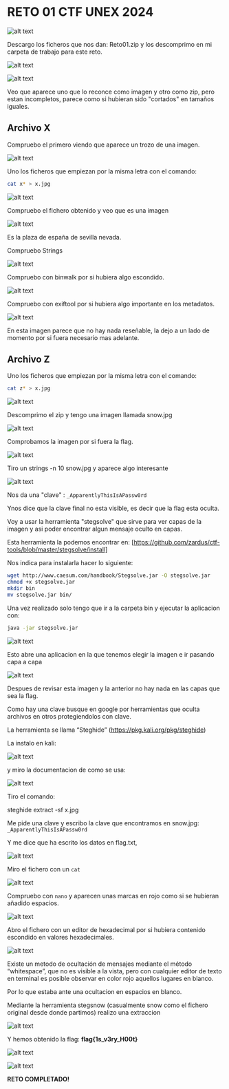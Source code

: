# RETO 01 CTF UNEX 2024

![alt text](image-11.png)

Descargo los ficheros que nos dan: Reto01.zip y los descomprimo en mi carpeta de trabajo para este reto.

![alt text](image-7.png)

![alt text](image-8.png)

Veo que aparece uno que lo reconce como imagen y otro como zip, pero estan incompletos, parece como si hubieran sido "cortados" en tamaños iguales.

## Archivo X

Compruebo el primero viendo que aparece un trozo de una imagen.


![alt text](image-6.png)


Uno los ficheros que empiezan por la misma letra con el comando:

```bash
cat x* > x.jpg
```

![alt text](image-9.png)

Compruebo el fichero obtenido y veo que es una imagen

![alt text](image-12.png)

Es la plaza de españa de sevilla nevada. 

Compruebo Strings

![alt text](image-13.png)

Compruebo con binwalk por si hubiera algo escondido.

![alt text](image-14.png)

Compruebo con exiftool por si hubiera algo importante en los metadatos.

![alt text](image-15.png)

En esta imagen parece que no hay nada reseñable, la dejo a un lado de momento por si fuera necesario mas adelante.

## Archivo Z


Uno los ficheros que empiezan por la misma letra con el comando:

```bash
cat z* > x.jpg
```

![alt text](image-10.png)

Descomprimo el zip y tengo una imagen llamada snow.jpg

![alt text](image-16.png)

Comprobamos la imagen por si fuera la flag.

![alt text](image-17.png)

Tiro un strings -n 10 snow.jpg y aparece algo interesante

![alt text](image-5.png)

Nos da una "clave" : `_ApparentlyThisIsAPassw0rd`

Ynos dice que la clave final no esta visible, es decir que la flag esta oculta.

Voy a usar la herramienta "stegsolve" que sirve para ver capas de la imagen y asi poder encontrar algun mensaje oculto en capas.

Esta herramienta la podemos encontrar en: 
 [https://github.com/zardus/ctf-tools/blob/master/stegsolve/install]

Nos indica para instalarla hacer lo siguiente:

```bash
wget http://www.caesum.com/handbook/Stegsolve.jar -O stegsolve.jar
chmod +x stegsolve.jar
mkdir bin
mv stegsolve.jar bin/
```

Una vez realizado solo tengo que ir a la carpeta bin y ejecutar la aplicacion con:

```bash
java -jar stegsolve.jar
```

![alt text](image-18.png)

Esto abre una aplicacion en la que tenemos elegir la imagen e ir pasando capa a capa

![alt text](image-19.png)

Despues de revisar esta imagen y la anterior no hay nada en las capas que sea la flag.

Como hay una clave busque en google por herramientas que oculta archivos en otros protegiendolos con clave.

La herramienta se llama “Steghide” (https://pkg.kali.org/pkg/steghide)

La instalo en kali:

![alt text](image-20.png)

y miro la documentacion de como se usa:

![alt text](image-21.png)

Tiro el comando:

steghide extract -sf x.jpg 

Me pide una clave y escribo la clave que encontramos en snow.jpg:  `_ApparentlyThisIsAPassw0rd`

Y me dice que ha escrito los datos en flag.txt,

![alt text](image.png)

Miro el fichero con un `cat`

![alt text](image-1.png)

Compruebo con `nano` y aparecen unas marcas en rojo como si se hubieran añadido espacios.

![alt text](image-22.png)

Abro el fichero con un editor de hexadecimal por si hubiera contenido escondido en valores hexadecimales.

![alt text](image-23.png)

Existe un metodo de ocultación de mensajes mediante el método “whitespace”, que no es visible a la vista, pero con cualquier editor de texto en terminal es posible observar en color rojo aquellos lugares en blanco. 

Por lo que estaba ante una ocultacion en espacios en blanco.

Mediante la herramienta stegsnow (casualmente snow como el fichero original desde donde partimos) realizo una extraccion 

![alt text](image-3.png)

Y hemos obtenido la flag: **flag{1s_v3ry_H00t}**

![alt text](image-24.png)

![alt text](image-25.png)

**RETO COMPLETADO!**